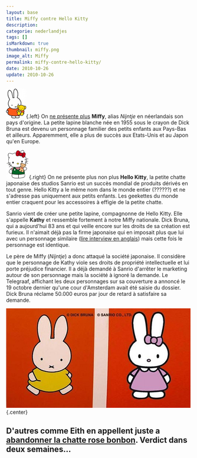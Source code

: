 ```yaml
---
layout: base
title: Miffy contre Hello Kitty
description: 
categorie: nederlandjes
tags: []
isMarkdown: true
thumbnail: miffy.png
image_alt: Miffy
permalink: miffy-contre-hello-kitty/
date: 2010-10-26
update: 2010-10-26
---
```




![Miffy](miffy.png){.left}
On [ne présente plus](/les-nijntje-de-bruna) **Miffy**, alias *Nijntje* en néerlandais son pays d'origine. La petite lapine blanche née en 1955 sous le crayon de Dick Bruna est devenu un personnage familier des petits enfants aux Pays-Bas et ailleurs. Apparemment, elle a plus de succès aux Etats-Unis et au Japon  qu'en Europe.

![Hello Kitty](Hello-Kitty-teddy.png){.right}
On ne présente plus non plus **Hello Kitty**, la petite chatte japonaise des studios Sanrio est un succès mondial de produits dérivés en tout genre. Hello Kitty a le même nom dans le monde entier (??????) et ne s'adresse pas uniquement aux petits enfants. Les geekettes du monde entier craquent pour les accessoires à effigie de la petite chatte.

Sanrio vient de créer une petite lapine, compagnonne de Hello Kitty. Elle s'appelle **Kathy** et ressemble fortement à notre Miffy nationale. Dick Bruna, qui a aujourd'hui 83 ans et qui veille encore sur les droits de sa création est furieux. Il n'aimait déjà pas la firme japonaise qui en imposait plus que lui avec un personnage similaire ([lire interview en anglais](http://www.telegraph.co.uk/culture/donotmigrate/3557810/Dick-Bruna-creator-of-the-Miffy-books-talks-about-his-life-and-work.html)) mais cette fois le personnage est identique.

Le père de Miffy (*Nijntje*) a donc attaqué la société japonaise. Il considère que le personnage de Kathy viole ses droits de propriété intellectuelle et lui porte préjudice financier. Il a déjà demandé à Sanrio d'arrêter le marketing autour de son personnage mais la société à ignoré la demande. Le Telegraaf, affichant les deux personnages sur sa couverture a annoncé le 19 octobre dernier qu'une cour d'Amsterdam avait été saisie du dossier. Dick Bruna réclame 50.000 euros par jour de retard à satisfaire sa demande.

![Miffy vs Kathy](nijntje-kathy.jpg){.center}

D'autres comme Eith en appellent juste a [abandonner la chatte rose bonbon](http://riennevaplus.canalblog.com/archives/2010/02/17/16938907.html). Verdict dans deux semaines...
---
<!-- post notes:
http://www.homejapan.com/miffy-vs-hello-kitty 
http://news.rti.org.tw/index_newsContent.aspx?id=2&id2=2&nid=264354 
http://www.rnw.nl/english/article/miffy-battles-kathy-dutch-court 
http://cdn.radionetherlands.nl/data/files/imagecache/must_carry/images/lead/teaser-nijntje_2.jpg
--->
